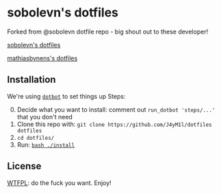 # sobolevn's dotfiles

Forked from @sobolevn dotfile repo - big shout out to these developer!

[sobolevn's dotfiles](https://github.com/sobolevn/dotfiles.git)

[mathiasbynens's dotfiles](https://github.com/mathiasbynens/dotfiles/tree/main)

## Installation

We're using [`dotbot`](https://github.com/anishathalye/dotbot/)
to set things up Steps:

0. Decide what you want to install: comment out `run_dotbot 'steps/...'` that you don't need
1. Clone this repo with: `git clone https://github.com/J4yM1l/dotfiles dotfiles`
2. `cd dotfiles/`
3. Run: [`bash ./install`](https://github.com/J4yM1l/dotfiles/blob/master/install)

## License

[WTFPL](https://en.wikipedia.org/wiki/WTFPL): do the fuck you want. Enjoy!
